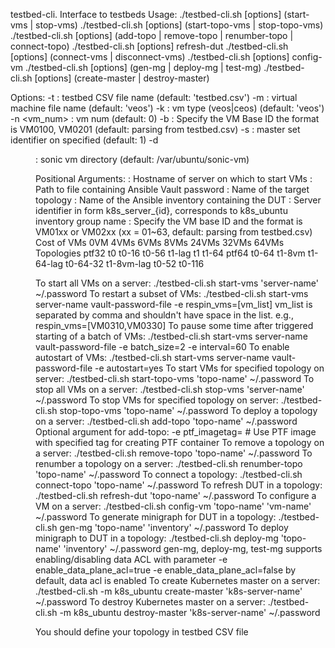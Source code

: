 testbed-cli. Interface to testbeds
Usage:
    ./testbed-cli.sh [options] (start-vms | stop-vms) <server-name> <vault-password-file>
    ./testbed-cli.sh [options] (start-topo-vms | stop-topo-vms) <topo-name> <vault-password-file>
    ./testbed-cli.sh [options] (add-topo | remove-topo | renumber-topo | connect-topo) <topo-name> <vault-password-file>
    ./testbed-cli.sh [options] refresh-dut <topo-name> <vault-password-file>
    ./testbed-cli.sh [options] (connect-vms | disconnect-vms) <topo-name> <vault-password-file>
    ./testbed-cli.sh [options] config-vm <topo-name> <vm-name> <vault-password-file>
    ./testbed-cli.sh [options] (gen-mg | deploy-mg | test-mg) <topo-name> <inventory> <vault-password-file>
    ./testbed-cli.sh [options] (create-master | destroy-master) <k8s-server-name> <vault-password-file>

Options:
    -t <tbfile>     : testbed CSV file name (default: 'testbed.csv')
    -m <vmfile>     : virtual machine file name (default: 'veos')
    -k <vmtype>     : vm type (veos|ceos) (default: 'veos')
    -n <vm_num>     : vm num (default: 0)
    -b <vmbase>     : Specify the VM Base ID the format is VM0100, VM0201 (default: parsing from testbed.csv)
    -s <msetnumber> : master set identifier on specified <k8s-server-name> (default: 1)
    -d <dir>        : sonic vm directory (default: /var/ubuntu/sonic-vm)

Positional Arguments:
    <server-name>         : Hostname of server on which to start VMs
    <vault-password-file> : Path to file containing Ansible Vault password
    <topo-name>           : Name of the target topology
    <inventory>           : Name of the Ansible inventory containing the DUT
    <k8s-server-name>     : Server identifier in form k8s_server_{id}, corresponds to k8s_ubuntu inventory group name
    <vmbase>              : Specify the VM base ID and the format is VM01xx or VM02xx (xx = 01~63, default: parsing from testbed.csv)
                  Cost of VMs  0VM    4VMs      6VMs   8VMs        24VMs      32VMs  64VMs
                  Topologies   ptf32  t0        t0-16  t0-56       t1-lag     t1     t1-64
                               ptf64  t0-64            t1-8vm      t1-64-lag
                                      t0-64-32         t1-8vm-lag
                                      t0-52
                                      t0-116

To start all VMs on a server: ./testbed-cli.sh start-vms 'server-name' ~/.password
To restart a subset of VMs:
        ./testbed-cli.sh start-vms server-name vault-password-file -e respin_vms=[vm_list]
             vm_list is separated by comma and shouldn't have space in the list.
                 e.g., respin_vms=[VM0310,VM0330]
To pause some time after triggered starting of a batch of VMs:
        ./testbed-cli.sh start-vms server-name vault-password-file -e batch_size=2 -e interval=60
To enable autostart of VMs:
        ./testbed-cli.sh start-vms server-name vault-password-file -e autostart=yes
To start VMs for specified topology on server: ./testbed-cli.sh start-topo-vms 'topo-name' ~/.password
To stop all VMs on a server:  ./testbed-cli.sh stop-vms 'server-name' ~/.password
To stop VMs for specified topology on server: ./testbed-cli.sh stop-topo-vms 'topo-name' ~/.password
To deploy a topology on a server: ./testbed-cli.sh add-topo 'topo-name' ~/.password
    Optional argument for add-topo:
        -e ptf_imagetag=<tag>    # Use PTF image with specified tag for creating PTF container
To remove a topology on a server: ./testbed-cli.sh remove-topo 'topo-name' ~/.password
To renumber a topology on a server: ./testbed-cli.sh renumber-topo 'topo-name' ~/.password
To connect a topology: ./testbed-cli.sh connect-topo 'topo-name' ~/.password
To refresh DUT in a topology: ./testbed-cli.sh refresh-dut 'topo-name' ~/.password
To configure a VM on a server: ./testbed-cli.sh config-vm 'topo-name' 'vm-name' ~/.password
To generate minigraph for DUT in a topology: ./testbed-cli.sh gen-mg 'topo-name' 'inventory' ~/.password
To deploy minigraph to DUT in a topology: ./testbed-cli.sh deploy-mg 'topo-name' 'inventory' ~/.password
    gen-mg, deploy-mg, test-mg supports enabling/disabling data ACL with parameter
        -e enable_data_plane_acl=true
        -e enable_data_plane_acl=false
        by default, data acl is enabled
To create Kubernetes master on a server: ./testbed-cli.sh -m k8s_ubuntu create-master 'k8s-server-name'  ~/.password
To destroy Kubernetes master on a server: ./testbed-cli.sh -m k8s_ubuntu destroy-master 'k8s-server-name' ~/.password

You should define your topology in testbed CSV file

